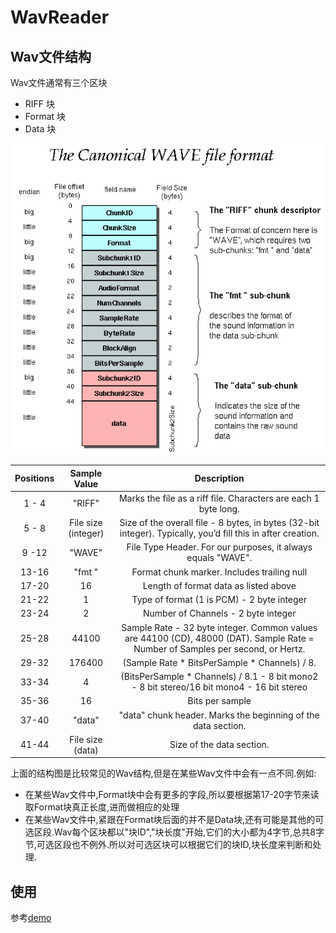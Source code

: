 # WavReader

## Wav文件结构

Wav文件通常有三个区块

* RIFF 块
* Format 块
* Data 块

![结构](./image/wavformat.png)

|Positions |	Sample Value |	Description|
|:----------:|:-----------------:|:-------------:|
|1 - 4 |	"RIFF" |Marks the file as a riff file. Characters are each 1 byte long.|
|5 - 8 |	File size (integer) |	Size of the overall file - 8 bytes, in bytes (32-bit integer). Typically, you’d fill this in after creation.|
|9 -12 |	"WAVE" 	|File Type Header. For our purposes, it always equals "WAVE".|
|13-16 |	"fmt " |	Format chunk marker. Includes trailing null|
|17-20 |	16 	| Length of format data as listed above |
|21-22 |	1 	|Type of format (1 is PCM) - 2 byte integer|
|23-24 |	2 |	Number of Channels - 2 byte integer |
|25-28 |	44100 |	Sample Rate - 32 byte integer. Common values are 44100 (CD), 48000 (DAT). Sample Rate = Number of Samples per second, or Hertz.|
|29-32 |	176400 |	(Sample Rate * BitsPerSample * Channels) / 8.|
|33-34 |	4 	|(BitsPerSample * Channels) / 8.1 - 8 bit mono2 - 8 bit stereo/16 bit mono4 - 16 bit stereo|
|35-36 |	16 	|Bits per sample|
|37-40 |	"data" |	"data" chunk header. Marks the beginning of the data section.|
|41-44 |	File size (data) |	Size of the data section. |

上面的结构图是比较常见的Wav结构,但是在某些Wav文件中会有一点不同.例如:

* 在某些Wav文件中,Format块中会有更多的字段,所以要根据第17-20字节来读取Format块真正长度,进而做相应的处理
* 在某些Wav文件中,紧跟在Format块后面的并不是Data块,还有可能是其他的可选区段.Wav每个区块都以"块ID","块长度"开始,它们的大小都为4字节,总共8字节,可选区段也不例外.所以对可选区块可以根据它们的块ID,块长度来判断和处理.

## 使用

参考[demo](./src/main/java/luoye/Demo.java)